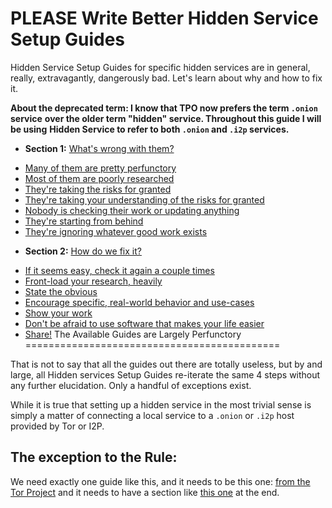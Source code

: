 # PLEASE Write Better Hidden Service Setup Guides

Hidden Service Setup Guides for specific hidden services are in general, really,
extravagantly, dangerously bad. Let's learn about why and how to fix it.

**About the deprecated term: I know that TPO now prefers the term `.onion` service**
**over the older term "hidden" service. Throughout this guide I will be using**
**Hidden Service to refer to both `.onion` and `.i2p` services.**

 * **Section 1:** [What's wrong with them?](BAD/README.md)
  - [Many of them are pretty perfunctory](BAD/PERFUNCTORY.md)
  - [Most of them are poorly researched](BAD/POORLYRESEARCHED.md)
  - [They're taking the risks for granted](BAD/RISKS.md)
  - [They're taking your understanding of the risks for granted](BAD/RISKSUNDERSTANDING.md)
  - [Nobody is checking their work or updating anything](BAD/CHECKWORK.md)
  - [They're starting from behind](BAD/FROMBEHIND.md)
  - [They're ignoring whatever good work exists](BAD/PRIORART.md)
 * **Section 2:** [How do we fix it?](GOOD/README.md)
  - [If it seems easy, check it again a couple times](GOOD/DOUBLECHECK.md)
  - [Front-load your research, heavily](GOOD/FRONTLOAD.md)
  - [State the obvious](GOOD/OBVIOUS.md)
  - [Encourage specific, real-world behavior and use-cases](GOOD/SPECIFY.md)
  - [Show your work](GOOD/PUBLISH.md)
  - [Don't be afraid to use software that makes your life easier](GOOD/SOFTWARE.md)
  - [Share!](GOOD/SHARE.md)
The Available Guides are Largely Perfunctory
============================================

That is not to say that all the guides out there are totally useless,
but by and large, all Hidden services Setup Guides re-iterate the same
4 steps without any further elucidation. Only a handful of exceptions
exist.

While it is true that setting up a hidden service in the most trivial
sense is simply a matter of connecting a local service to a `.onion` or
`.i2p` host provided by Tor or I2P.

The exception to the Rule:
--------------------------

We need exactly one guide like this, and it needs to be this one:
[from the Tor Project](https://community.torproject.org/onion-services/setup/)
and it needs to have a section like [this one](https://community.torproject.org/onion-services/setup/#step-6:-security-advice-and-more-tips)
at the end.

